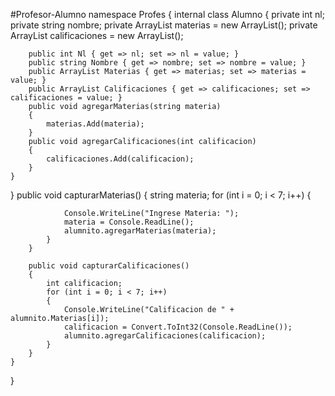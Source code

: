 #Profesor-Alumno
namespace Profes
{
    internal class Alumno
    {
        private int nl;
        private string nombre;
        private ArrayList materias = new ArrayList();
        private ArrayList calificaciones = new ArrayList();

        public int Nl { get => nl; set => nl = value; }
        public string Nombre { get => nombre; set => nombre = value; }
        public ArrayList Materias { get => materias; set => materias = value; }
        public ArrayList Calificaciones { get => calificaciones; set => calificaciones = value; }
        public void agregarMaterias(string materia)
        {
            materias.Add(materia);
        }
        public void agregarCalificaciones(int calificacion)
        {
            calificaciones.Add(calificacion);
        }
    }
}
        public void capturarMaterias()
        {
            string materia;
            for (int i = 0; i < 7; i++)
            {

                Console.WriteLine("Ingrese Materia: ");
                materia = Console.ReadLine();
                alumnito.agregarMaterias(materia);
            }
        }

        public void capturarCalificaciones()
        {
            int calificacion;
            for (int i = 0; i < 7; i++)
            {
                Console.WriteLine("Calificacion de " + alumnito.Materias[i]);
                calificacion = Convert.ToInt32(Console.ReadLine());
                alumnito.agregarCalificaciones(calificacion);
            }
        }
    }
}
